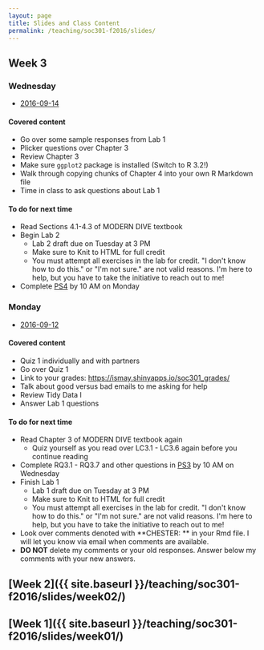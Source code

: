 ```yaml
---
layout: page
title: Slides and Class Content
permalink: /teaching/soc301-f2016/slides/
---
```


## Week 3

### Wednesday
- <a href = "{{ site.baseurl }}/teaching/soc301-f2016/slides/week-03/03b.html">2016-09-14</a>

#### Covered content
- Go over some sample responses from Lab 1
- Plicker questions over Chapter 3
- Review Chapter 3
- Make sure `ggplot2` package is installed (Switch to R 3.2!)
- Walk through copying chunks of Chapter 4 into your own R Markdown file
- Time in class to ask questions about Lab 1

#### To do for next time
- Read Sections 4.1-4.3 of MODERN DIVE textbook
- Begin Lab 2
    - Lab 2 draft due on Tuesday at 3 PM
    - Make sure to Knit to HTML for full credit
    - You must attempt all exercises in the lab for credit.  "I don't know how to do this." or "I'm not sure." are not valid reasons.  I'm here to help, but you have to take the initiative to reach out to me!
- Complete [PS4](https://goo.gl/forms/fuvXl5ngt6aoJPhn2) by 10 AM on Monday

### Monday
- <a href = "{{ site.baseurl }}/teaching/soc301-f2016/slides/week-03/03a.html">2016-09-12</a>

#### Covered content
- Quiz 1 individually and with partners
- Go over Quiz 1
- Link to your grades: <https://ismay.shinyapps.io/soc301_grades/>
- Talk about good versus bad emails to me asking for help
- Review Tidy Data I
- Answer Lab 1 questions

#### To do for next time
- Read Chapter 3 of MODERN DIVE textbook again
    - Quiz yourself as you read over LC3.1 - LC3.6 again before you continue reading
- Complete RQ3.1 - RQ3.7 and other questions in [PS3](https://goo.gl/forms/2TNQcoCtj7WyfJm92) by 10 AM on Wednesday
- Finish Lab 1
    - Lab 1 draft due on Tuesday at 3 PM
    - Make sure to Knit to HTML for full credit
    - You must attempt all exercises in the lab for credit.  "I don't know how to do this." or "I'm not sure." are not valid reasons.  I'm here to help, but you have to take the initiative to reach out to me!
- Look over comments denoted with **CHESTER: ** in your Rmd file.  I will let you know via email when comments are available.
- **DO NOT** delete my comments or your old responses.  Answer below my comments with your new answers.

## [Week 2]({{ site.baseurl }}/teaching/soc301-f2016/slides/week02/)

## [Week 1]({{ site.baseurl }}/teaching/soc301-f2016/slides/week01/)
